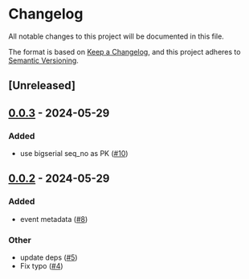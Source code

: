 # Changelog
All notable changes to this project will be documented in this file.

The format is based on [Keep a Changelog](https://keepachangelog.com/en/1.0.0/),
and this project adheres to [Semantic Versioning](https://semver.org/spec/v2.0.0.html).

## [Unreleased]

## [0.0.3](https://github.com/hseeberger/evented/compare/v0.0.2...v0.0.3) - 2024-05-29

### Added
- use bigserial seq_no as PK ([#10](https://github.com/hseeberger/evented/pull/10))

## [0.0.2](https://github.com/hseeberger/evented/compare/v0.0.1...v0.0.2) - 2024-05-29

### Added
- event metadata ([#8](https://github.com/hseeberger/evented/pull/8))

### Other
- update deps ([#5](https://github.com/hseeberger/evented/pull/5))
- Fix typo ([#4](https://github.com/hseeberger/evented/pull/4))
